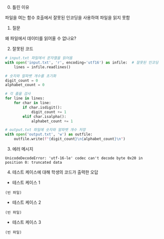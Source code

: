 0. 틀린 이유

파일을 여는 함수 호출에서 잘못된 인코딩을 사용하여 파일을 읽지 못함

1. 질문

왜 파일에서 데이터를 읽어올 수 없나요?

2. 잘못된 코드

```python
# input.txt 파일에서 문자열을 읽어옴
with open('input.txt', 'r', encoding='utf16') as infile:  # 잘못된 인코딩
    lines = infile.readlines()

# 숫자와 알파벳 개수를 초기화
digit_count = 0
alphabet_count = 0

# 각 줄을 검사
for line in lines:
    for char in line:
        if char.isdigit():
            digit_count += 1
        elif char.isalpha():
            alphabet_count += 1

# output.txt 파일에 숫자와 알파벳 개수 저장
with open('output.txt', 'w') as outfile:
    outfile.write(f"{digit_count}\n{alphabet_count}\n")
```

3. 에러 메시지

```
UnicodeDecodeError: 'utf-16-le' codec can't decode byte 0x20 in position 0: truncated data
```

4. 테스트 케이스에 대해 학생의 코드가 출력한 오답

- 테스트 케이스 1

```
(빈 파일)
```

- 테스트 케이스 2

```
(빈 파일)
```

- 테스트 케이스 3

```
(빈 파일)
```
